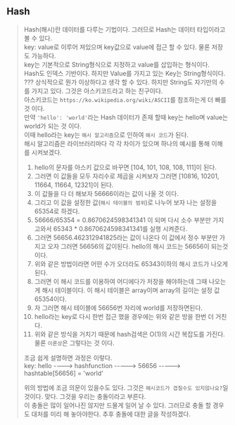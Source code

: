 ## Hash
> Hash(해시)란 데이터를 다루는 기법이다. 그러므로 Hash는 데이터 타입이라고 볼 수 있다.        
> key: value로 이루어 져있으며 key값으로 value에 접근 할 수 있다. 물론 저장도 가능하다.     
> key는 기본적으로 String형식으로 지정하고 value를 삽입하는 형식이다.                
> Hash도 인덱스 기반이다. 하지만 Value를 가지고 있는 Key는 String형식이다.      
> ??? 상식적으로 뭔가 이상하다고 생각 할 수 있다. 하지만 String도 자기만의 수를 가지고 있다. 그것은 아스키코드라고 하는 친구이다.       
> 아스키코드는 `https://ko.wikipedia.org/wiki/ASCII`를 참조하는게 더 빠를 것 이다.      
> 만약 `'hello': 'world'`라는 Hash 데이터가 존재 할때 key는 hello며 value는 world가 되는 것 이다.     
> 이때 hello라는 key는 `해시 알고리즘`으로 인하여 `해시 코드`가 된다.    
> 해시 알고리즘은 라이브러리마다 각 각 차이가 있으며 하나의 예시를 통해 이해를 시켜보겠다.     
> 1. hello의 문자를 아스키 값으로 바꾸면 [104, 101, 108, 108, 111]이 된다.     
> 2. 그러면 이 값들을 모두 자리수로 제곱을 시켜보자 그러면 [10816, 10201, 11664, 11664, 12321]이 된다.     
> 3. 이 값들을 다 더 해보자 56666이라는 값이 나올 것 이다.     
> 4. 그리고 이 값을 설정한 값(`해시 테이블의 범위`)로 나누어 보자 나는 설정을 65354로 하겠다.     
> 5. 56666/65354 = 0.8670624598341341 이 되며 다시 소수 부분만 가지고와서 65343 * 0.8670624598341341를 실행 시켜준다.     
> 6. 그러면 56656.462312941825라는 값이 나온다 이 값에서 정수 부분만 가지고 오자 그러면 56656의 값이된다. hello의 해시 코드는 56656이 되는것 이다.     
> 7. 위와 같은 방법이라면 어떤 수가 오더라도 65343이하의 해시 코드가 나오게 된다.    
> 8. 그러면 이 해시 코드를 이용하여 어디에다가 저장을 해야하는데 그때 나오는게 해시 테이블이다. 이 해시 테이블은 array이며 array의 길이는 설정 값 65354이다.    
> 9. 자 그러면 해시 테이블에 56656번 자리에 world를 저장하면된다.    
> 10. hello라는 key로 다시 한번 접근 했을 경우에는 위와 같은 방을 한번 더 거친다.    
> 11. 위와 같은 방식을 거치기 때문에 hash검색은 O(1)의 시간 복잡도를 가진다. 물론 `이론상`은 그렇다는 것 이다.    
> 
> 조금 쉽게 설명하면 과정은 이렇다.     
> key: hello ----> hashfunction -----> 56656 -----> hashtable[56656] = 'world'      
> 
> 위의 방법에 조금 의문이 있을수도 있다. 그것은 `해시코드가 겹칠수도 있지않나요?`일 것이다. 맞다. 그것을 우리는 충돌이라고 부른다.    
> 이 충돌은 많이 일어나진 않지만 드물게 일어 날 수 있다. 그러므로 충돌 할 경우도 대처를 미리 해 놓아야한다. 추후 충돌에 대한 글을 작성하겠다.   
